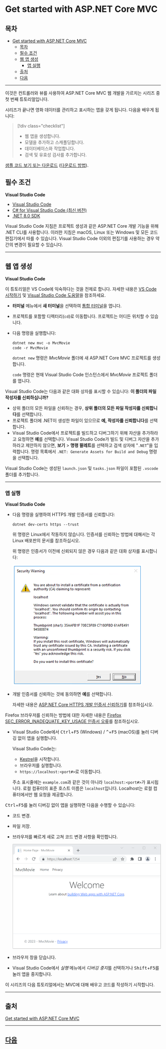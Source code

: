 # Get started with ASP.NET Core MVC

## 목차
- [Get started with ASP.NET Core MVC](#get-started-with-aspnet-core-mvc)
  - [목차](#목차)
  - [필수 조건](#필수-조건)
  - [웹 앱 생성](#웹-앱-생성)
    - [앱 실행](#앱-실행)
  - [출처](#출처)
  - [다음](#다음)

---
이것은 컨트롤러와 뷰를 사용하여 ASP.NET Core MVC 웹 개발을 가르치는 시리즈 중 첫 번째 튜토리얼입니다.

시리즈가 끝나면 영화 데이터를 관리하고 표시하는 앱을 갖게 됩니다. 다음을 배우게 됩니다:

> [!div class="checklist"]
> * 웹 앱을 생성합니다.
> * 모델을 추가하고 스캐폴딩합니다.
> * 데이터베이스와 작업합니다.
> * 검색 및 유효성 검사를 추가합니다.

[샘플 코드 보기 또는 다운로드](https://github.com/dotnet/AspNetCore.Docs/tree/main/aspnetcore/tutorials/first-mvc-app/start-mvc/sample) ([다운로드 방법](https://learn.microsoft.com/en-us/aspnet/core/introduction-to-aspnet-core?view=aspnetcore-8.0#how-to-download-a-sample)).

## 필수 조건

**Visual Studio Code**

* [Visual Studio Code](https://code.visualstudio.com/download)
* [C# for Visual Studio Code (최신 버전)](https://marketplace.visualstudio.com/items?itemName=ms-dotnettools.csharp)
* [.NET 8.0 SDK](https://dotnet.microsoft.com/download/dotnet/8.0)

Visual Studio Code 지침은 프로젝트 생성과 같은 ASP.NET Core 개발 기능을 위해 .NET CLI를 사용합니다. 이러한 지침은 macOS, Linux 또는 Windows 및 모든 코드 편집기에서 따를 수 있습니다. Visual Studio Code 이외의 편집기를 사용하는 경우 약간의 변경이 필요할 수 있습니다.

---

## 웹 앱 생성

**Visual Studio Code**

이 튜토리얼은 VS Code에 익숙하다는 것을 전제로 합니다. 자세한 내용은 [VS Code 시작하기](https://code.visualstudio.com/docs) 및 [Visual Studio Code 도움말](https://learn.microsoft.com/en-us/aspnet/core/tutorials/first-mvc-app/start-mvc?view=aspnetcore-8.0&tabs=visual-studio-code#visual-studio-code-help)을 참조하세요.

* **터미널** 메뉴에서 **새 터미널**을 선택하여 [통합 터미널](https://code.visualstudio.com/docs/editor/integrated-terminal)을 엽니다.
* 프로젝트를 포함할 디렉터리(`cd`)로 이동합니다. 프로젝트는 어디든 위치할 수 있습니다.
* 다음 명령을 실행합니다:

   ```dotnetcli
   dotnet new mvc -o MvcMovie
   code -r MvcMovie
   ```

  `dotnet new` 명령은 *MvcMovie* 폴더에 새 ASP.NET Core MVC 프로젝트를 생성합니다.

  `code` 명령은 현재 Visual Studio Code 인스턴스에서 *MvcMovie* 프로젝트 폴더를 엽니다.

Visual Studio Code는 다음과 같은 대화 상자를 표시할 수 있습니다: **이 폴더의 파일 작성자를 신뢰하십니까?**

* 상위 폴더의 모든 파일을 신뢰하는 경우, **상위 폴더의 모든 파일 작성자를 신뢰합니다**를 선택합니다.
* 프로젝트 폴더에 .NET이 생성한 파일이 있으므로 **예, 작성자를 신뢰합니다**를 선택합니다.
* Visual Studio Code에서 프로젝트를 빌드하고 디버그하기 위해 자산을 추가하라고 요청하면 **예**를 선택합니다. Visual Studio Code가 빌드 및 디버그 자산을 추가하라고 제안하지 않으면, **보기** > **명령 팔레트**를 선택하고 검색 상자에 "`.NET`"을 입력합니다. 명령 목록에서 `.NET: Generate Assets for Build and Debug` 명령을 선택합니다.

Visual Studio Code는 생성된 `launch.json` 및 `tasks.json` 파일이 포함된 `.vscode` 폴더를 추가합니다.

---

### 앱 실행

**Visual Studio Code**

* 다음 명령을 실행하여 HTTPS 개발 인증서를 신뢰합니다:

  ```dotnetcli
  dotnet dev-certs https --trust
  ```

  위 명령은 Linux에서 작동하지 않습니다. 인증서를 신뢰하는 방법에 대해서는 각 Linux 배포판의 문서를 참조하십시오.

  위 명령은 인증서가 이전에 신뢰되지 않은 경우 다음과 같은 대화 상자를 표시합니다:

  ![보안 경고 대화 상자](../img/09_01_get_started/cert.png)

* 개발 인증서를 신뢰하는 것에 동의하면 **예**를 선택합니다.

  자세한 내용은 [ASP.NET Core HTTPS 개발 인증서 신뢰하기](https://learn.microsoft.com/en-us/aspnet/core/security/enforcing-ssl?view=aspnetcore-8.0#trust-the-aspnet-core-https-development-certificate-on-windows-and-macos)를 참조하십시오.

Firefox 브라우저를 신뢰하는 방법에 대한 자세한 내용은 [Firefox SEC_ERROR_INADEQUATE_KEY_USAGE 인증서 오류](https://learn.microsoft.com/en-us/aspnet/core/security/enforcing-ssl?view=aspnetcore-8.0#trust-ff)를 참조하십시오.

* Visual Studio Code에서 <kbd>Ctrl</kbd>+<kbd>F5</kbd> (Windows) / <kbd>^</kbd>+<kbd>F5</kbd> (macOS)를 눌러 디버깅 없이 앱을 실행합니다.

  Visual Studio Code는:

  * [Kestrel](https://learn.microsoft.com/en-us/aspnet/core/fundamentals/servers/kestrel?view=aspnetcore-8.0)을 시작합니다.
  * 브라우저를 실행합니다.
  * `https://localhost:<port#>`로 이동합니다.

  주소 표시줄에는 `example.com`과 같은 것이 아니라 `localhost:<port#>`가 표시됩니다. 로컬 컴퓨터의 표준 호스트 이름은 `localhost`입니다. Localhost는 로컬 컴퓨터에서만 웹 요청을 제공합니다.

<kbd>Ctrl</kbd>+<kbd>F5</kbd>를 눌러 디버깅 없이 앱을 실행하면 다음을 수행할 수 있습니다:

* 코드 변경.
* 파일 저장.
* 브라우저를 빠르게 새로 고쳐 코드 변경 사항을 확인합니다.

  ![홈 또는 인덱스 페이지](../img/09_01_get_started/home80-vs.png)

* 브라우저 창을 닫습니다.

* Visual Studio Code에서 *실행* 메뉴에서 *디버깅 중지*를 선택하거나 <kbd>Shift</kbd>+<kbd>F5</kbd>를 눌러 앱을 중지합니다.

이 시리즈의 다음 튜토리얼에서는 MVC에 대해 배우고 코드를 작성하기 시작합니다.

---
## 출처
[Get started with ASP.NET Core MVC](https://learn.microsoft.com/en-us/aspnet/core/tutorials/first-mvc-app/start-mvc?view=aspnetcore-8.0&tabs=visual-studio-code)

---
## [다음](./09_02_add_controller.md)
